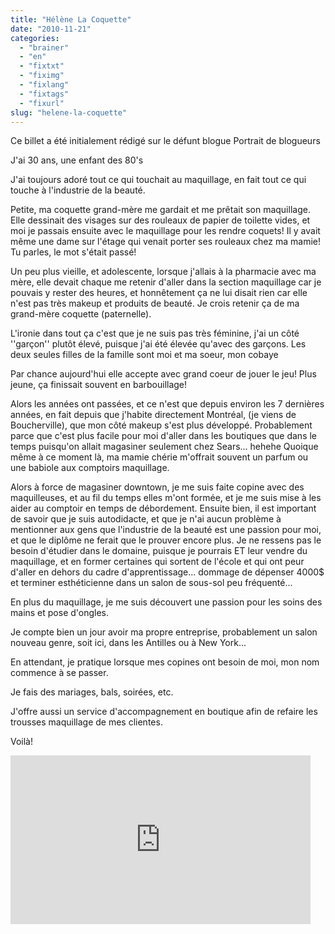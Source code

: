 ```yaml
---
title: "Hélène La Coquette"
date: "2010-11-21"
categories: 
  - "brainer"
  - "en"
  - "fixtxt"
  - "fiximg"
  - "fixlang"
  - "fixtags"
  - "fixurl"
slug: "helene-la-coquette"
---
```


Ce billet a été initialement rédigé sur le défunt blogue Portrait de blogueurs

J'ai 30 ans, une enfant des 80's

J'ai toujours adoré tout ce qui touchait au maquillage, en fait tout ce qui touche à l'industrie de la beauté.

Petite, ma coquette grand-mère me gardait et me prêtait son maquillage. Elle dessinait des visages sur des rouleaux de papier de toilette vides, et moi je passais ensuite avec le maquillage pour les rendre coquets! Il y avait même une dame sur l'étage qui venait porter ses rouleaux chez ma mamie! Tu parles, le mot s'était passé!

Un peu plus vieille, et adolescente, lorsque j'allais à la pharmacie avec ma mère, elle devait chaque me retenir d'aller dans la section maquillage car je pouvais y rester des heures, et honnêtement ça ne lui disait rien car elle n'est pas très makeup et produits de beauté. Je crois retenir ça de ma grand-mère coquette (paternelle).

L'ironie dans tout ça c'est que je ne suis pas très féminine, j'ai un côté ''garçon'' plutôt élevé, puisque j'ai été élevée qu'avec des garçons. Les deux seules filles de la famille sont moi et ma soeur, mon cobaye

Par chance aujourd'hui elle accepte avec grand coeur de jouer le jeu! Plus jeune, ça finissait souvent en barbouillage!

Alors les années ont passées, et ce n'est que depuis environ les 7 dernières années, en fait depuis que j'habite directement Montréal, (je viens de Boucherville), que mon côté makeup s'est plus développé. Probablement parce que c'est plus facile pour moi d'aller dans les boutiques que dans le temps puisqu'on allait magasiner seulement chez Sears... hehehe Quoique même à ce moment là, ma mamie chérie m'offrait souvent un parfum ou une babiole aux comptoirs maquillage.

Alors à force de magasiner downtown, je me suis faite copine avec des maquilleuses, et au fil du temps elles m'ont formée, et je me suis mise à les aider au comptoir en temps de débordement. Ensuite bien, il est important de savoir que je suis autodidacte, et que je n'ai aucun problème à mentionner aux gens que l'industrie de la beauté est une passion pour moi, et que le diplôme ne ferait que le prouver encore plus. Je ne ressens pas le besoin d'étudier dans le domaine, puisque je pourrais ET leur vendre du maquillage, et en former certaines qui sortent de l'école et qui ont peur d'aller en dehors du cadre d'apprentissage... dommage de dépenser 4000$ et terminer esthéticienne dans un salon de sous-sol peu fréquenté...

En plus du maquillage, je me suis découvert une passion pour les soins des mains et pose d'ongles.

Je compte bien un jour avoir ma propre entreprise, probablement un salon nouveau genre, soit ici, dans les Antilles ou à New York...

En attendant, je pratique lorsque mes copines ont besoin de moi, mon nom commence à se passer.

Je fais des mariages, bals, soirées, etc.

J'offre aussi un service d'accompagnement en boutique afin de refaire les trousses maquillage de mes clientes.

Voilà!

<iframe width="480" height="270" src="https://www.youtube.com/embed/vO_fQEsnR88?feature=oembed" frameborder="0" allowfullscreen></iframe>
